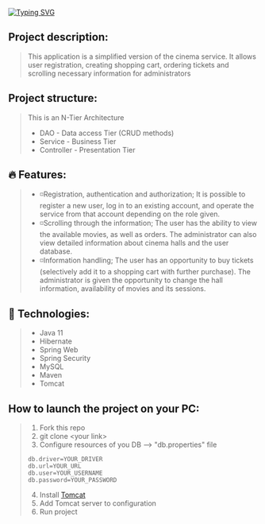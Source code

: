 ﻿[![Typing SVG](https://readme-typing-svg.herokuapp.com?font=Poppins&size=35&duration=2500&pause=1000&color=1A5BF7&width=435&lines=Cinema+-+WebApp)](https://git.io/typing-svg)
## Project description:
>This application is a simplified version of the cinema service. It allows user registration, creating shopping cart, ordering tickets and scrolling necessary information for administrators
## Project structure:
> This is an N-Tier Architecture
> * DAO - Data access Tier (CRUD methods)
> * Service - Business Tier
> * Controller - Presentation Tier
## :fire: Features:
> * :white_medium_small_square:Registration, authentication and authorization;
    It is possible to register a new user, log in to an existing account, and operate the service from that account depending on the role given.
> * :white_medium_small_square:Scrolling through the information;
    The user has the ability to view the available movies, as well as orders. The administrator can also view detailed information about cinema halls and the user database.
> * :white_medium_small_square:Information handling;
    The user has an opportunity to buy tickets (selectively add it to a shopping cart with further purchase). The administrator is given the opportunity to change the hall information, availability of movies and its sessions.
## :wrench: Technologies:
> * Java 11
> * Hibernate
> * Spring Web
> * Spring Security
> * MySQL
> * Maven
> * Tomcat
## How to launch the project on your PC:
> 1. Fork this repo
> 2. git clone \<your link>
> 3. Configure resources of you DB --> "db.properties" file
>```properties
>db.driver=YOUR_DRIVER
>db.url=YOUR_URL
>db.user=YOUR_USERNAME
>db.password=YOUR_PASSWORD
>```
> 4. Install [Tomcat](https://tomcat.apache.org/download-90.cgi)
> 5. Add Tomcat server to configuration
> 6. Run project
